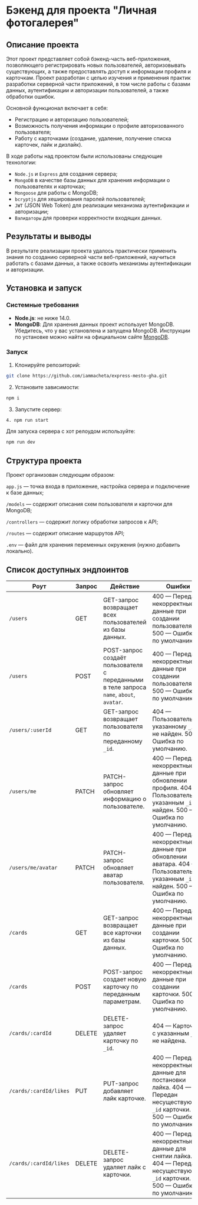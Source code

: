 # Бэкенд для проекта "Личная фотогалерея"

## Описание проекта

Этот проект представляет собой бэкенд-часть веб-приложения, позволяющего регистрировать новых пользователей, авторизовывать существующих, а также предоставлять доступ к информации профиля и карточкам. Проект разработан с целью изучения и применения практик разработки серверной части приложений, в том числе работы с базами данных, аутентификации и авторизации пользователей, а также обработки ошибок.

Основной функционал включает в себя:
- Регистрацию и авторизацию пользователей;
- Возможность получения информации о профиле авторизованного пользователя;
- Работу с карточками (создание, удаление, получение списка карточек, лайк и дизлайк).

В ходе работы над проектом были использованы следующие технологии:
- `Node.js` и `Express` для создания сервера;
- `MongoDB` в качестве базы данных для хранения информации о пользователях и карточках;
- `Mongoose` для работы с MongoDB;
- `bcryptjs` для хеширования паролей пользователей;
- `JWT` (JSON Web Token) для реализации механизма аутентификации и авторизации;
- `Валидаторы` для проверки корректности входящих данных.

## Результаты и выводы

В результате реализации проекта удалось практически применить знания по созданию серверной части веб-приложений, научиться работать с базами данных, а также освоить механизмы аутентификации и авторизации.

## Установка и запуск
### Системные требования
- **Node.js**: не ниже 14.0.
- **MongoDB**: Для хранения данных проект использует MongoDB. Убедитесь, что у вас установлена и запущена MongoDB. Инструкции по установке можно найти на официальном сайте [MongoDB](https://www.mongodb.com/).

### Запуск

1. Клонируйте репозиторий:
```bash
git clone https://github.com/iammacheta/express-mesto-gha.git
```
2. Установите зависимости:
```bash
npm i
```
3. Запустите сервер:
```bash
4. npm run start
```
Для запуска сервера с хот релоудом используйте:
```bash
npm run dev
```

## Структура проекта

Проект организован следующим образом:

`app.js` — точка входа в приложение, настройка сервера и подключение к базе данных;

`/models` — содержит описания схем пользователя и карточки для MongoDB;

`/controllers` — содержит логику обработки запросов к API;

`/routes` — содержит описание маршрутов API;

`.env` — файл для хранения переменных окружения (нужно добавить локально).

## Список доступных эндпоинтов

| Роут| Запрос | Действие| Ошибки|
|----|----|----|----|
| `/users`| GET    | GET-запрос возвращает всех пользователей из базы данных.|400 — Переданы некорректные данные при создании пользователя. 500 — Ошибка по умолчанию.|
| `/users`| POST   | POST-запрос создаёт пользователя с переданными в теле запроса `name`, `about`, `avatar`.| 400 — Переданы некорректные данные при создании пользователя. 500 — Ошибка по умолчанию.                        |
| `/users/:userId`   | GET    | GET-запрос возвращает пользователя по переданному `_id`.| 404 — Пользователь по указанному `_id` не найден. 500 — Ошибка по умолчанию.                                    |
| `/users/me`| PATCH  | PATCH-запрос обновляет информацию о пользователе.| 400 — Переданы некорректные данные при обновлении профиля. 404 — Пользователь с указанным `_id` не найден. 500 — Ошибка по умолчанию. |
| `/users/me/avatar` | PATCH  | PATCH-запрос обновляет аватар пользователя.| 400 — Переданы некорректные данные при обновлении аватара. 404 — Пользователь с указанным `_id` не найден. 500 — Ошибка по умолчанию. |
| `/cards`| GET    | GET-запрос возвращает все карточки из базы данных.|400 — Переданы некорректные данные при создании карточки. 500 — Ошибка по умолчанию.|
| `/cards`| POST   | POST-запрос создает новую карточку по переданным параметрам.| 400 — Переданы некорректные данные при создании карточки. 500 — Ошибка по умолчанию.|
| `/cards/:cardId`| DELETE | DELETE-запрос удаляет карточку по `_id`.| 404 — Карточка с указанным `_id` не найдена.|
| `/cards/:cardId/likes` | PUT| PUT-запрос добавляет лайк карточке.| 400 — Переданы некорректные данные для постановки лайка. 404 — Передан несуществующий `_id` карточки. 500 — Ошибка по умолчанию. |
| `/cards/:cardId/likes` | DELETE | DELETE-запрос удаляет лайк с карточки.| 400 — Переданы некорректные данные для снятии лайка. 404 — Передан несуществующий `_id` карточки. 500 — Ошибка по умолчанию. |
